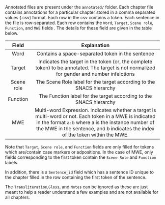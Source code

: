 Annotated files are present under the `annotated/` folder. Each chapter file contains annotations for a particular chapter stored in a comma separated values (.csv) format. Each row in the csv contains a token. Each sentence in the file is row-separated. Each row contains the `Word`, `Target`, `Scene role`,  `Function`, and `MWE` fields . The details for these field are given in the table below.

| __Field__ | __Explanation__ | 
| :---:   | :---: | 
| Word |  Contains a space-separated token in the sentence|
| Target | Indicates the target in the token (or, the complete token) to be annotated. The target is not normalized for gender and number infelctions|
| Scene role | The Scene Role label for the target according to the SNACS hierarchy|
| Function | The Function label for the target according to the SNACS hierarchy|
| MWE | Multi-word Expression. Indicates whether a target is multi-word or not. Each token in a MWE is indicated in the format `a:b` where a is the instance number of the MWE in the sentence, and b indicates the index of the token within the MWE.| 

Note that `Target`, `Scene role`, and `Function` fields are only filled for tokens which are/contain case markers or adpositions. In the case of MWE, only fields corresponding to the first token contain the `Scene Role` and `Function` labels.

In addition, there is a `Sentence_id` field which has a sentence ID unique to the chapter filled in the row containing the first token of the sentence.

The `Transliteration`,`Gloss`, and `Notes` can be ignored as these are just meant to help a reader understand a few examples and are not available for all chapters.
